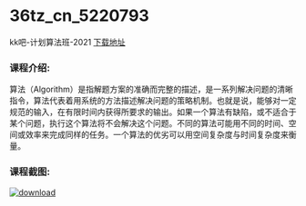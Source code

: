 # 36tz_cn_5220793
kk吧-计划算法班-2021
[下载地址](http://www.36tz.cn/article/5220793 "下载地址")
### 课程介绍:
算法（Algorithm）是指解题方案的准确而完整的描述，是一系列解决问题的清晰指令，算法代表着用系统的方法描述解决问题的策略机制。也就是说，能够对一定规范的输入，在有限时间内获得所要求的输出。如果一个算法有缺陷，或不适合于某个问题，执行这个算法将不会解决这个问题。不同的算法可能用不同的时间、空间或效率来完成同样的任务。一个算法的优劣可以用空间复杂度与时间复杂度来衡量。

### 课程截图:
[![download](http://36tz.cn/muke_img/2021_08_2-42.png "下载地址")](http://www.36tz.cn "下载地址")
